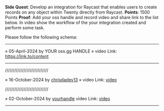**Side Quest**: Develop an integration for Raycast that enables users to create records on any object within Twenty directly from Raycast.
**Points**: 1500 Points
**Proof**: Add your oss handle and record video and share link to the list below. In video show the workflow of the your integration created and perform some task.

Please follow the following schema:

---

» 05-April-2024 by YOUR oss.gg HANDLE » video Link: https://link.to/content

---

////////////////////////////

» 16-October-2024 by [chrisdadev13](https://oss.gg/chrisdadev13) » video Link: [video](https://dub.sh/raycast-twenty)

////////////////////////////

» 02-October-2024 by [yourhandle](https://oss.gg/yourhandle) video Link: [video](https://twenty.com/)

---
